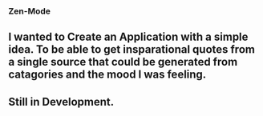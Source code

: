 ### Zen-Mode 

## I wanted to Create an Application with a simple idea. To be able to get insparational quotes from a single source that could be generated from catagories and the mood I was feeling. 

## Still in Development. 

